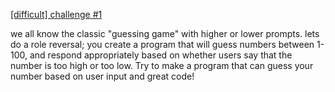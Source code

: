 [[difficult] challenge #1](http://www.reddit.com/r/dailyprogrammer/comments/pii6j/difficult_challenge_1/)

we all know the classic "guessing game" with higher or lower prompts. lets do a role reversal; you create a program that will guess numbers between 1-100, and respond appropriately based on whether users say that the number is too high or too low. Try to make a program that can guess your number based on user input and great code!

